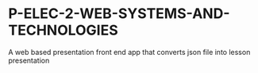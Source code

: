 # P-ELEC-2-WEB-SYSTEMS-AND-TECHNOLOGIES
A web based presentation front end app that converts json file into lesson presentation

